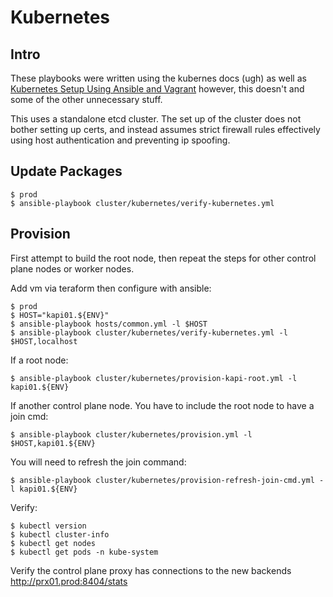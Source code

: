 # Kubernetes

## Intro

These playbooks were written using the kubernes docs (ugh) as well as [Kubernetes Setup Using Ansible and Vagrant](https://kubernetes.io/blog/2019/03/15/kubernetes-setup-using-ansible-and-vagrant/)
however, this doesn't and some of the other unnecessary stuff.

This uses a standalone etcd cluster.  The set up of the cluster does not
bother setting up certs, and instead assumes strict firewall rules effectively
using host authentication and preventing ip spoofing.

## Update Packages

```
$ prod
$ ansible-playbook cluster/kubernetes/verify-kubernetes.yml
```

## Provision

First attempt to build the root node, then repeat the steps for other
control plane nodes or worker nodes.

Add vm via teraform then configure with ansible:
```
$ prod
$ HOST="kapi01.${ENV}"
$ ansible-playbook hosts/common.yml -l $HOST
$ ansible-playbook cluster/kubernetes/verify-kubernetes.yml -l $HOST,localhost
```

If a root node:
```
$ ansible-playbook cluster/kubernetes/provision-kapi-root.yml -l kapi01.${ENV}
```

If another control plane node. You have to include the root node to have a join cmd:
```
$ ansible-playbook cluster/kubernetes/provision.yml -l $HOST,kapi01.${ENV}
```

You will need to refresh the join command:
```
$ ansible-playbook cluster/kubernetes/provision-refresh-join-cmd.yml -l kapi01.${ENV}
```

Verify:
```
$ kubectl version
$ kubectl cluster-info
$ kubectl get nodes
$ kubectl get pods -n kube-system
```

Verify the control plane proxy has connections to the new backends
http://prx01.prod:8404/stats
